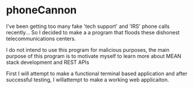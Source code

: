# phoneCannon
I've been getting too many fake 'tech support' and 'IRS' phone calls recently...
So I decided to make a a program that floods these dishonest telecommunications centers.

I do not intend to use this program for malicious purposes, the main purpose of this program 
is to motivate myself to learn more about MEAN stack development and REST APIs

First I will attempt to make a functional terminal based application and after successful testing, I willattempt to make a working web applicaiton.
